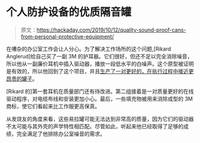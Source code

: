 # 个人防护设备的优质隔音罐

> 原文：<https://hackaday.com/2019/10/12/quality-sound-proof-cans-from-personal-protective-equipment/>

在嘈杂的办公室工作会让人分心。为了解决工作场所的这个问题,[Rikard Anglerud]给自己买了一副 3M 的护耳器。它们很好，但还不足以完全消除噪音，所以他从一副廉价耳机中插入驱动器，播放一段低水平的白噪声。这个原型被证明是有效的，所以他回到了这个项目，并且[生产了一对更好的，在执行过程中接近更昂贵的罐子](http://www.rawmeat.org/posts/20190907-headphone-build/)。

[Rikard 的]第一套耳机在质量部门还有待改进。第二组接着是一对质量更好的在线驱动程序，对电缆布线和安装更加小心。最后，一些填充物被用来消除成型的 3M 商标，使它们看起来比工作服更高保真。

从发烧友的角度来看，这些易拉罐可能无法达到非常高的质量，因为它们的驱动器不太可能与其外壳的声学特性相匹配。尽管如此，听起来他已经取得了足够的成绩，完全满足了他排除办公室噪音的需求。